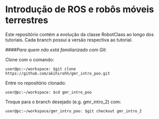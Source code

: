 # Introdução de ROS e robôs móveis terrestres

Este repositório contém a evolução da classe RobotClass ao longo dos tutoriais. Cada branch possui a versão respectiva ao tutorial. 

####*Para quem não está familiarizado com Git:*

Clone com o comando:
```console
user@pc:~/workspace: $git clone https://github.com/akihirohh/gmr_intro_poo.git
```
Entre no repositório clonado:
```console
user@pc:~/workspace: $cd gmr_intro_poo
```

Troque para o branch desejado (e.g. gmr_intro_2) com:
```console
user@pc:~/workspace/gmr_intro_poo: $git checkout gmr_intro_2
```


